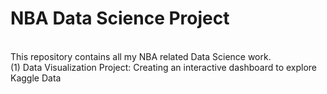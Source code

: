 # NBA Data Science Project
<br>
This repository contains all my NBA related Data Science work. 
<br>
(1) Data Visualization Project: Creating an interactive dashboard to explore Kaggle Data